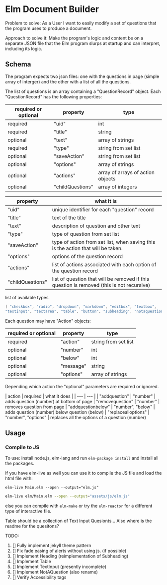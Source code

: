 # Elm Document Builder

Problem to solve: 
As a User I want to easily modify a set of questions that the program uses to produce a document. 

Approach to solve it:
Make the program's logic and content be on a separate JSON file that the Elm program slurps at startup and can interpret, including its logic. 

## Schema
The program expects two json files: one with the questions in page (simple array of interger) and the other with a list of all the questions. 

The list of questions is an array containing a "QuestionRecord" object. Each "QuestionRecord" has the following properties:

| required or optional | property | type |
| --- | --- | --- |
|    required | "uid"            | int
|    required | "title"          | string 
|    optional | "text"           | array of strings
|    required | "type"           | string from set list
|    optional | "saveAction"     | string from set list
|    optional | "options"        | array of strings
|    optional | "actions"        | array of arrays of action objects
|    optional | "childQuestions" | array of integers

| property | what it is |
| --- | --- |
| "uid"            | unique identifier for each "question" record
| "title"          | text of the title
| "text"           | description of question and other text
| "type"           | type of question from set list
| "saveAction"     | type of action from set list, when saving this is the action that will be taken.
| "options"        | options of the question record
| "actions"        | list of actions associated with each option of the question record
| "childQuestions" | list of question that will be removed if this question is removed (this is not recursive)

list of available types 
```javascript
[ "checkbox", "radio", "dropdown", "markdown", "editbox", "textbox", 
"textinput", "textarea", "table", "button", "subheading", "notaquestion" ]
```
Each question may have "Action" objects:

| required or optional | property | type |
| --- | --- | --- |
| required | "action"  | string from set list
| optional | "number"  | int 
| optional | "below"   | int  
| optional | "message" | string 
| optional | "options" | array of strings

Depending which action the "optional" parameters are required or ignored. 

| action | required | what it does |
| --- | --- |
| "addquestion"       | "number"            | adds question (number) at bottom of page
| "removequestion"    | "number"            | removes question from page
| "addquestionbelow"  | "number", "below"   | adds question (number) below question (below)
| "replacealloptions" | "number", "options" | replaces all the options of a question (number)



## Usage

### Compile to JS

To use: install node.js, elm-lang and run `elm-package install` and install all the packages.

If you have elm-live as well you can use it to compile the JS file and load the html file with: 

`elm-live Main.elm --open --output="elm.js"` 

```bash
elm-live elm/Main.elm --open --output="assets/js/elm.js"
```

else you can compile with `elm-make` or try the `elm-reactor` for a different type of interactive file.


Table should be a collection of Text Input Quesionts...
Also where is the readme for the quesitons?

TODO:
1. [] Fully implement jekyll theme pattern
2. [] Fix fade easing of alerts without using js. (if possible)
3. [] Implement Heading (reimplementation of Subheading)
4. [] Implement Table
5. [] Implement TextInput (presently incomplete)
6. [] Implement NotAQuestion (also rename) 
7. [] Verify Accessibility tags